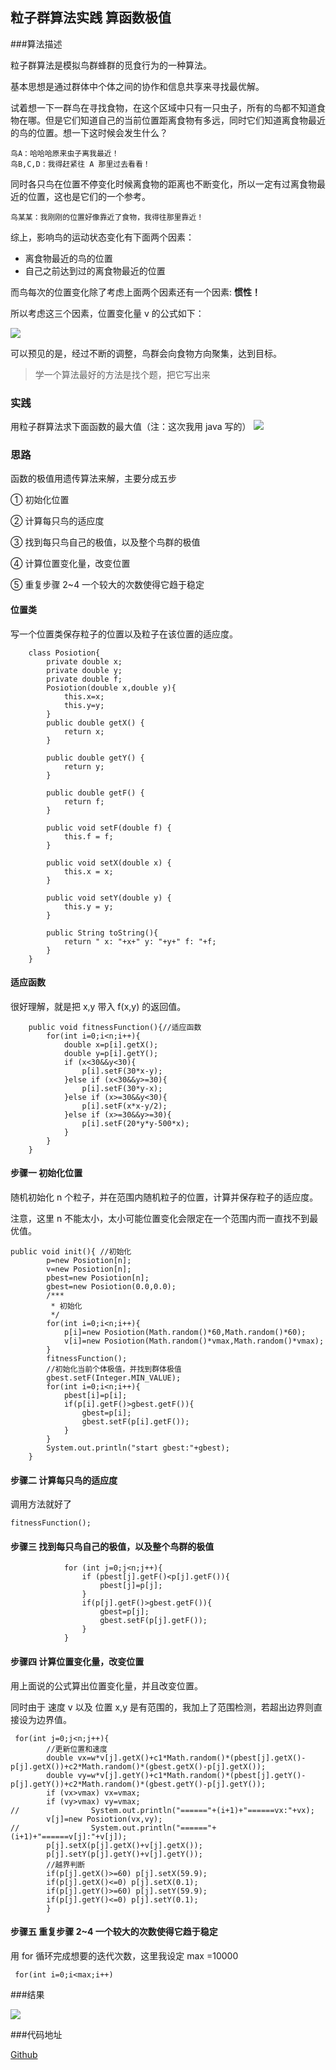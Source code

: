 ## 粒子群算法实践 算函数极值
###算法描述

粒子群算法是模拟鸟群蜂群的觅食行为的一种算法。

基本思想是通过群体中个体之间的协作和信息共享来寻找最优解。

试着想一下一群鸟在寻找食物，在这个区域中只有一只虫子，所有的鸟都不知道食物在哪。但是它们知道自己的当前位置距离食物有多远，同时它们知道离食物最近的鸟的位置。想一下这时候会发生什么？

```
鸟A：哈哈哈原来虫子离我最近！
鸟B,C,D：我得赶紧往 A 那里过去看看！
```
同时各只鸟在位置不停变化时候离食物的距离也不断变化，所以一定有过离食物最近的位置，这也是它们的一个参考。

```
鸟某某：我刚刚的位置好像靠近了食物，我得往那里靠近！
```
综上，影响鸟的运动状态变化有下面两个因素：

- 离食物最近的鸟的位置
- 自己之前达到过的离食物最近的位置

而鸟每次的位置变化除了考虑上面两个因素还有一个因素: **惯性！**

所以考虑这三个因素，位置变化量 v 的公式如下：

![](http://7xkl1b.com1.z0.glb.clouddn.com/blog_PSO1.png)

可以预见的是，经过不断的调整，鸟群会向食物方向聚集，达到目标。


> 学一个算法最好的方法是找个题，把它写出来

### 实践

用粒子群算法求下面函数的最大值（注：这次我用 java 写的）
![](http://7xkl1b.com1.z0.glb.clouddn.com/blog_PSO3.png)

### 思路

函数的极值用遗传算法来解，主要分成五步

① 初始化位置

② 计算每只鸟的适应度

③ 找到每只鸟自己的极值，以及整个鸟群的极值

④ 计算位置变化量，改变位置

⑤ 重复步骤 2~4 一个较大的次数使得它趋于稳定

#### 位置类

写一个位置类保存粒子的位置以及粒子在该位置的适应度。

```
    class Posiotion{
        private double x;
        private double y;
        private double f;
        Posiotion(double x,double y){
            this.x=x;
            this.y=y;
        }
        public double getX() {
            return x;
        }

        public double getY() {
            return y;
        }

        public double getF() {
            return f;
        }

        public void setF(double f) {
            this.f = f;
        }

        public void setX(double x) {
            this.x = x;
        }

        public void setY(double y) {
            this.y = y;
        }

        public String toString(){
            return " x: "+x+" y: "+y+" f: "+f;
        }
    }
```

#### 适应函数

很好理解，就是把 x,y 带入 f(x,y) 的返回值。

```
    public void fitnessFunction(){//适应函数
        for(int i=0;i<n;i++){
            double x=p[i].getX();
            double y=p[i].getY();
            if (x<30&&y<30){
                p[i].setF(30*x-y);
            }else if (x<30&&y>=30){
                p[i].setF(30*y-x);
            }else if (x>=30&&y<30){
                p[i].setF(x*x-y/2);
            }else if (x>=30&&y>=30){
                p[i].setF(20*y*y-500*x);
            }
        }
    }
```

#### 步骤一 初始化位置

随机初始化 n 个粒子，并在范围内随机粒子的位置，计算并保存粒子的适应度。

注意，这里 n 不能太小，太小可能位置变化会限定在一个范围内而一直找不到最优值。

```
public void init(){ //初始化
        p=new Posiotion[n];
        v=new Posiotion[n];
        pbest=new Posiotion[n];
        gbest=new Posiotion(0.0,0.0);
        /***
         * 初始化
         */
        for(int i=0;i<n;i++){
            p[i]=new Posiotion(Math.random()*60,Math.random()*60);
            v[i]=new Posiotion(Math.random()*vmax,Math.random()*vmax);
        }
        fitnessFunction();
        //初始化当前个体极值，并找到群体极值
        gbest.setF(Integer.MIN_VALUE);
        for(int i=0;i<n;i++){
            pbest[i]=p[i];
            if(p[i].getF()>gbest.getF()){
                gbest=p[i];
                gbest.setF(p[i].getF());
            }
        }
        System.out.println("start gbest:"+gbest);
    }
```



#### 步骤二 计算每只鸟的适应度

调用方法就好了

```
fitnessFunction();
```

#### 步骤三 找到每只鸟自己的极值，以及整个鸟群的极值


```
            for (int j=0;j<n;j++){
                if (pbest[j].getF()<p[j].getF()){
                    pbest[j]=p[j];
                }
                if(p[j].getF()>gbest.getF()){
                    gbest=p[j];
                    gbest.setF(p[j].getF());
                }
            }

```

#### 步骤四 计算位置变化量，改变位置

用上面说的公式算出位置变化量，并且改变位置。

同时由于 速度 v 以及 位置 x,y 是有范围的，我加上了范围检测，若超出边界则直接设为边界值。

```
 for(int j=0;j<n;j++){
        //更新位置和速度
        double vx=w*v[j].getX()+c1*Math.random()*(pbest[j].getX()-p[j].getX())+c2*Math.random()*(gbest.getX()-p[j].getX());
        double vy=w*v[j].getY()+c1*Math.random()*(pbest[j].getY()-p[j].getY())+c2*Math.random()*(gbest.getY()-p[j].getY());
        if (vx>vmax) vx=vmax;
        if (vy>vmax) vy=vmax;
//                System.out.println("======"+(i+1)+"======vx:"+vx);
        v[j]=new Posiotion(vx,vy);
//                System.out.println("======"+(i+1)+"======v[j]:"+v[j]);
        p[j].setX(p[j].getX()+v[j].getX());
        p[j].setY(p[j].getY()+v[j].getY());
        //越界判断
        if(p[j].getX()>=60) p[j].setX(59.9);
        if(p[j].getX()<=0) p[j].setX(0.1);
        if(p[j].getY()>=60) p[j].setY(59.9);
        if(p[j].getY()<=0) p[j].setY(0.1);
        }
```

#### 步骤五 重复步骤 2~4 一个较大的次数使得它趋于稳定
用 for 循环完成想要的迭代次数，这里我设定 max =10000 

```
 for(int i=0;i<max;i++)
```

###结果

![](http://7xkl1b.com1.z0.glb.clouddn.com/blog_PSO4.png)

###代码地址

[Github](https://github.com/draftbk/Coder/tree/master/PSO)


 